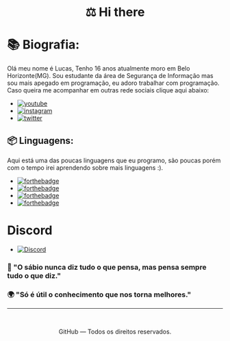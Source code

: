<p align="center">
<br>
</p>
<h1 align="center"> ⚖️ Hi there</h1>

<p align="center">

# 📚 Biografia:
Olá meu nome é Lucas, Tenho 16 anos atualmente moro em Belo Horizonte(MG). Sou estudante da área de Segurança de Informação mas sou mais apegado em programação, eu adoro trabalhar com programação. Caso queira me acompanhar em outras rede sociais clique aqui abaixo:

* [![youtube](https://img.shields.io/badge/-Youtube-FF0000?style=appveyor&amp;labelColor=FF0000&amp;logo=youtube&amp;logoColor=white&amp)](https://www.youtube.com/channel/UC5xGCyMooq694Ta0YU2qTBQ?view_as=subscriber)
* [![instagram](https://img.shields.io/badge/-Instagram-blueviolet?style=flat-square&amp;logo=Instagram&amp;logoColor=white&amp)](https://www.instagram.com/Fixaky/)
* [![twitter](https://img.shields.io/badge/-@Fixaky-33F0FF?style=flat-square&amp;labelColor=33F0FF&amp;logo=twitter&amp;logoColor=white&amp)](https://twitter.com/Fixakyy)

## 📦 Linguagens:

Aqui está uma das poucas linguagens que eu programo, são poucas porém com o tempo irei aprendendo sobre mais linguagens :).


* [![forthebadge](https://img.shields.io/badge/javascript%20-%23323330.svg?&style=for-the-badge&logo=javascript&logoColor=%23F7DF1E)](https://pt.wikipedia.org/wiki/JavaScript)
* [![forthebadge](https://img.shields.io/badge/c++%20-%2300599C.svg?&style=for-the-badge&logo=c%2B%2B&ogoColor=white)](https://pt.wikipedia.org/wiki/C%2B%2B)
* [![forthebadge](https://img.shields.io/badge/python%20-%2314354C.svg?&style=for-the-badge&logo=python&logoColor=white)](https://www.python.org/)
* [![forthebadge](https://img.shields.io/badge/html5%20-%23E34F26.svg?&style=for-the-badge&logo=html5&logoColor=white)](https://pt.wikipedia.org/wiki/HTML5)

# Discord  
* [![Discord](https://imgur.com/eotVjjT.png)](https://discordapp.com/)

### 🧠 "O sábio nunca diz tudo o que pensa, mas pensa sempre tudo o que diz." 
### 🌍 "Só é útil o conhecimento que nos torna melhores."

<hr>
<br>
<p align="center">GitHub — Todos os direitos reservados.</p>
